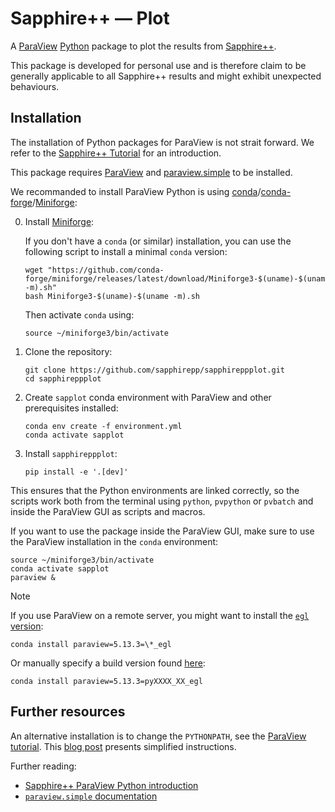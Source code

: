 # Sapphire++ — Plot

A [ParaView](https://www.paraview.org/)
[Python](https://docs.paraview.org/en/latest/UsersGuide/introduction.html#getting-started-with-pvpython)
package to plot the results from
[Sapphire++](https://sapphirepp.org/).

This package is developed for personal use
and is therefore claim to be generally applicable to all Sapphire++ results
and might exhibit unexpected behaviours.

## Installation

The installation of Python packages for ParaView is not strait forward.
We refer to the [Sapphire++ Tutorial](https://sapphirepp.org/latest/paraview-python.html)
for an introduction.

This package requires [ParaView](https://www.paraview.org/)
and [paraview.simple](https://docs.paraview.org/en/latest/UsersGuide/introduction.html#getting-started-with-pvpython)
to be installed.

We recommanded to install ParaView Python is using
[conda](https://docs.conda.io/)/[conda-forge](https://conda-forge.org/)/[Miniforge](https://github.com/conda-forge/miniforge):

0. Install [Miniforge](https://github.com/conda-forge/miniforge#install):

   If you don't have a `conda` (or similar) installation,
   you can use the following script to install a minimal `conda` version:

   ```shell
   wget "https://github.com/conda-forge/miniforge/releases/latest/download/Miniforge3-$(uname)-$(uname -m).sh"
   bash Miniforge3-$(uname)-$(uname -m).sh
   ```
  
   Then activate `conda` using:

   ```shell
   source ~/miniforge3/bin/activate
   ```
  
1. Clone the repository:

   ```shell
   git clone https://github.com/sapphirepp/sapphireppplot.git
   cd sapphireppplot
   ```

2. Create `sapplot` conda environment with ParaView and other prerequisites installed:

   ```shell
   conda env create -f environment.yml
   conda activate sapplot
   ```

3. Install `sapphireppplot`:

   ```shell
   pip install -e '.[dev]'
   ```

This ensures that the Python environments are linked correctly,
so the scripts work both from the terminal using
`python`, `pvpython` or `pvbatch`
and inside the ParaView GUI as scripts and macros.

If you want to use the package inside the ParaView GUI,
make sure to use the ParaView installation in the `conda` environment:

```shell
source ~/miniforge3/bin/activate
conda activate sapplot
paraview &
```

> [!NOTE]
> If you use ParaView on a remote server,
> you might want to install the
> [`egl` version](https://www.paraview.org/paraview-docs/v5.13.3/cxx/Offscreen.html):
>
> ```shell
> conda install paraview=5.13.3=\*_egl
> ```
>
> Or manually specify a build version found
> [here](https://anaconda.org/conda-forge/paraview/files):
>
> ```shell
> conda install paraview=5.13.3=pyXXXX_XX_egl
> ```

## Further resources

An alternative installation is to change the `PYTHONPATH`,
see the [ParaView tutorial](https://docs.paraview.org/en/latest/Tutorials/SelfDirectedTutorial/batchPythonScripting.html#starting-the-python-interpreter).
This [blog post](https://mbarzegary.github.io/2022/01/03/use-python-packages-modules-in-paraview/)
presents simplified instructions.

Further reading:

- [Sapphire++ ParaView Python introduction](https://sapphirepp.org/latest/paraview-python.html)
- [`paraview.simple` documentation](https://www.paraview.org/paraview-docs/nightly/python/paraview.servermanager_proxies.html#)